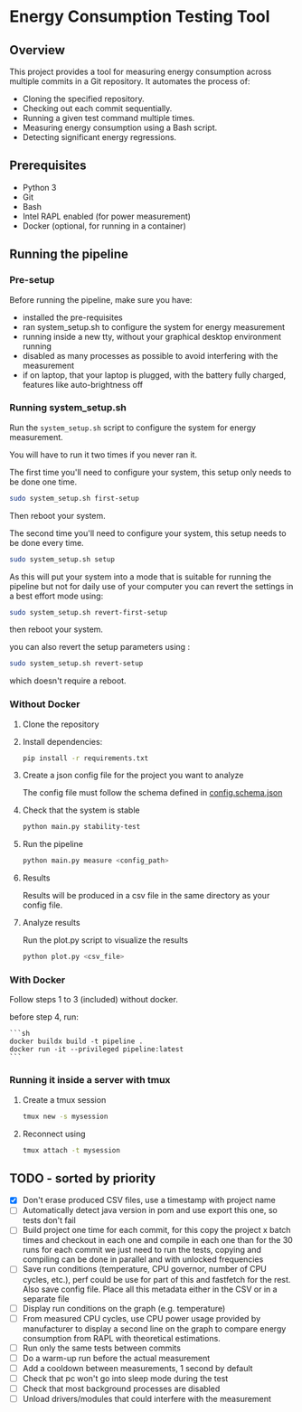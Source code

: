 # Energy Consumption Testing Tool

## Overview

This project provides a tool for measuring energy consumption across multiple commits in a Git repository. It automates the process of:

- Cloning the specified repository.
- Checking out each commit sequentially.
- Running a given test command multiple times.
- Measuring energy consumption using a Bash script.
- Detecting significant energy regressions.

## Prerequisites

- Python 3
- Git
- Bash
- Intel RAPL enabled (for power measurement)
- Docker (optional, for running in a container)

## Running the pipeline

### Pre-setup

Before running the pipeline, make sure you have:

- installed the pre-requisites
- ran system_setup.sh to configure the system for energy measurement
- running inside a new tty, without your graphical desktop environment running
- disabled as many processes as possible to avoid interfering with the measurement
- if on laptop, that your laptop is plugged, with the battery fully charged, features like auto-brightness off

### Running system_setup.sh

Run the `system_setup.sh` script to configure the system for energy measurement.

You will have to run it two times if you never ran it.

The first time you'll need to configure your system, this setup only needs to be done one time.

```sh
sudo system_setup.sh first-setup
```

Then reboot your system.

The second time you'll need to configure your system, this setup needs to be done every time.

```sh
sudo system_setup.sh setup
```

As this will put your system into a mode that is suitable for running the pipeline but not for daily use of your computer you can revert the settings in a best effort mode using:

```sh
sudo system_setup.sh revert-first-setup
```

then reboot your system.

you can also revert the setup parameters using :

```sh
sudo system_setup.sh revert-setup
```

which doesn't require a reboot.

### Without Docker

1. Clone the repository

2. Install dependencies:

    ```sh
    pip install -r requirements.txt
    ```

3. Create a json config file for the project you want to analyze

    The config file must follow the schema defined in [config.schema.json](config.schema.json)

4. Check that the system is stable

    ```sh
    python main.py stability-test
    ```

5. Run the pipeline

    ```sh
    python main.py measure <config_path>
    ```

6. Results

    Results will be produced in a csv file in the same directory as your config file.

7. Analyze results

    Run the plot.py script to visualize the results

    ```sh
    python plot.py <csv_file>
    ```

### With Docker

Follow steps 1 to 3 (included) without docker.

before step 4, run:

    ```sh
    docker buildx build -t pipeline .
    docker run -it --privileged pipeline:latest
    ```

### Running it inside a server with tmux

1. Create a tmux session
    ```sh
    tmux new -s mysession
    ```

2. Reconnect using
    ```sh
    tmux attach -t mysession
    ```

## TODO - sorted by priority

- [x] Don't erase produced CSV files, use a timestamp with project name
- [ ] Automatically detect java version in pom and use export this one, so tests don't fail
- [ ] Build project one time for each commit, for this copy the project x batch times and checkout in each one and compile in each one than for the 30 runs for each commit we just need to run the tests, copying and compiling can be done in parallel and with unlocked frequencies
- [ ] Save run conditions (temperature, CPU governor, number of CPU cycles, etc.), perf could be use for part of this and fastfetch for the rest. Also save config file. Place all this metadata either in the CSV or in a separate file
- [ ] Display run conditions on the graph (e.g. temperature)
- [ ] From measured CPU cycles, use CPU power usage provided by manufacturer to display a second line on the graph to compare energy consumption from RAPL with theoretical estimations.
- [ ] Run only the same tests between commits
- [ ] Do a warm-up run before the actual measurement
- [ ] Add a cooldown between measurements, 1 second by default
- [ ] Check that pc won't go into sleep mode during the test
- [ ] Check that most background processes are disabled
- [ ] Unload drivers/modules that could interfere with the measurement